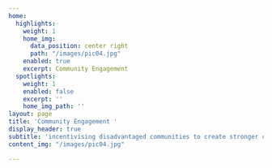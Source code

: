 ```yaml
---
home:
  highlights:
    weight: 1
    home_img:
      data_position: center right
      path: "/images/pic04.jpg"
    enabled: true
    excerpt: Community Engagement
  spotlights:
    weight: 1
    enabled: false
    excerpt: ''
    home_img_path: ''
layout: page
title: 'Community Engagement '
display_header: true
subtitle: 'incentivising disadvantaged communities to create stronger community bonds. '
content_img: "/images/pic04.jpg"

---
```

